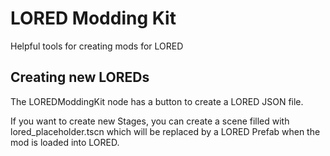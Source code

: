 # LORED Modding Kit
Helpful tools for creating mods for LORED

## Creating new LOREDs
The LOREDModdingKit node has a button to create a LORED JSON file.

If you want to create new Stages, you can create a scene filled with lored_placeholder.tscn which will be replaced by a LORED Prefab when the mod is loaded into LORED.
